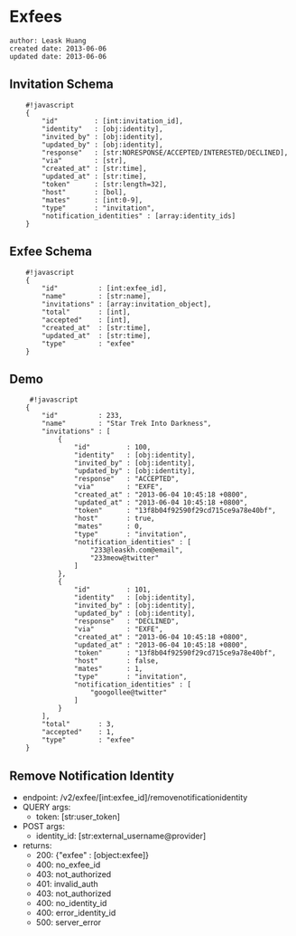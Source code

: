 # Exfees
    author: Leask Huang
    created date: 2013-06-06
    updated date: 2013-06-06


## Invitation Schema

        #!javascript
        {
            "id"         : [int:invitation_id],
            "identity"   : [obj:identity],
            "invited_by" : [obj:identity],
            "updated_by" : [obj:identity],
            "response"   : [str:NORESPONSE/ACCEPTED/INTERESTED/DECLINED],
            "via"        : [str],
            "created_at" : [str:time],
            "updated_at" : [str:time],
            "token"      : [str:length=32],
            "host"       : [bol],
            "mates"      : [int:0-9],
            "type"       : "invitation",
            "notification_identities" : [array:identity_ids]
        }


## Exfee Schema

        #!javascript
        {
            "id"          : [int:exfee_id],
            "name"        : [str:name],
            "invitations" : [array:invitation_object],
            "total"       : [int],
            "accepted"    : [int],
            "created_at"  : [str:time],
            "updated_at"  : [str:time],
            "type"        : "exfee"
        }


## Demo

         #!javascript
        {
            "id"          : 233,
            "name"        : "Star Trek Into Darkness",
            "invitations" : [
                {
                    "id"         : 100,
                    "identity"   : [obj:identity],
                    "invited_by" : [obj:identity],
                    "updated_by" : [obj:identity],
                    "response"   : "ACCEPTED",
                    "via"        : "EXFE",
                    "created_at" : "2013-06-04 10:45:18 +0800",
                    "updated_at" : "2013-06-04 10:45:18 +0800",
                    "token"      : "13f8b04f92590f29cd715ce9a78e40bf",
                    "host"       : true,
                    "mates"      : 0,
                    "type"       : "invitation",
                    "notification_identities" : [
                        "233@leaskh.com@email",
                        "233meow@twitter"
                    ]
                },
                {
                    "id"         : 101,
                    "identity"   : [obj:identity],
                    "invited_by" : [obj:identity],
                    "updated_by" : [obj:identity],
                    "response"   : "DECLINED",
                    "via"        : "EXFE",
                    "created_at" : "2013-06-04 10:45:18 +0800",
                    "updated_at" : "2013-06-04 10:45:18 +0800",
                    "token"      : "13f8b04f92590f29cd715ce9a78e40bf",
                    "host"       : false,
                    "mates"      : 1,
                    "type"       : "invitation",
                    "notification_identities" : [
                        "googollee@twitter"
                    ]
                }
            ],
            "total"       : 3,
            "accepted"    : 1,
            "type"        : "exfee"
        }


## Remove Notification Identity
* endpoint: /v2/exfee/[int:exfee_id]/removenotificationidentity
* QUERY args:
    - token: [str:user_token]
* POST args:
    - identity_id: [str:external_username@provider]
* returns:
    - 200: {"exfee" : [object:exfee]}
    - 400: no_exfee_id
    - 403: not_authorized
    - 401: invalid_auth
    - 403: not_authorized
    - 400: no_identity_id
    - 400: error_identity_id
    - 500: server_error
